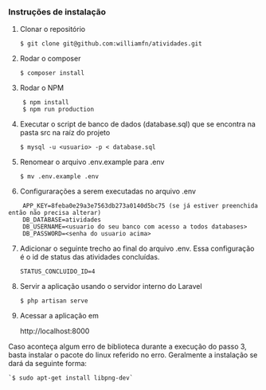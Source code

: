 ### Instruções de instalação

1. Clonar o repositório

    `$ git clone git@github.com:williamfn/atividades.git`

2. Rodar o composer

    `$ composer install`

3. Rodar o NPM

```
    $ npm install
    $ npm run production
```

4. Executar o script de banco de dados (database.sql) que se encontra na pasta src na raíz do projeto

    `$ mysql -u <usuario> -p < database.sql`

5. Renomear o arquivo .env.example para .env

    `$ mv .env.example .env`

6. Configurarações a serem executadas no arquivo .env

```
    APP_KEY=8feba0e29a3e7563db273a0140d5bc75 (se já estiver preenchida então não precisa alterar)
    DB_DATABASE=atividades
    DB_USERNAME=<usuario do seu banco com acesso a todos databases>
    DB_PASSWORD=<senha do usuario acima>
```

7. Adicionar o seguinte trecho ao final do arquivo .env. Essa configuração é o id de status das atividades concluídas.

    `STATUS_CONCLUIDO_ID=4`

8. Servir a aplicação usando o servidor interno do Laravel

    `$ php artisan serve`

9. Acessar a aplicação em

    http://localhost:8000


Caso aconteça algum erro de biblioteca durante a execução do passo 3, basta instalar o pacote do linux referido no erro. Geralmente a instalação se dará da seguinte forma:

    `$ sudo apt-get install libpng-dev`